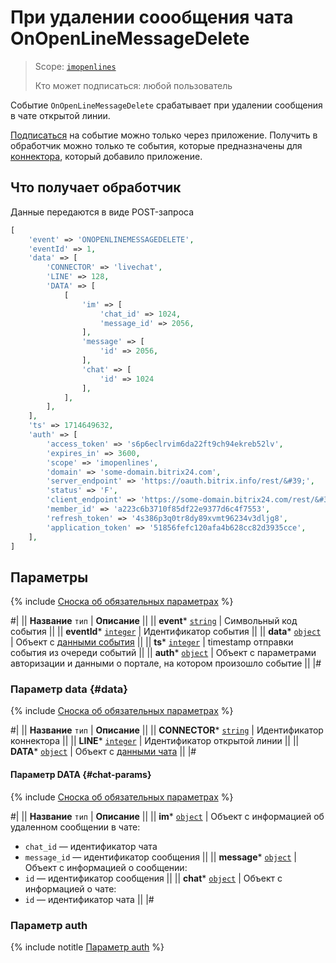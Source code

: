 # При удалении соообщения чата OnOpenLineMessageDelete

> Scope: [`imopenlines`](../../../scopes/permissions.md) 
>
> Кто может подписаться: любой пользователь

Событие `OnOpenLineMessageDelete` срабатывает при удалении сообщения в чате открытой линии.

[Подписаться](../../../events/event-bind.md) на событие можно только через приложение. Получить в обработчик можно только те события, которые предназначены для [коннектора](../../imconnector/index.md), который добавило приложение.

## Что получает обработчик

Данные передаются в виде POST-запроса

```php
[
    'event' => 'ONOPENLINEMESSAGEDELETE',
    'eventId' => 1,
    'data' => [
        'CONNECTOR' => 'livechat',
        'LINE' => 128,
        'DATA' => [
            [
                'im' => [
                    'chat_id' => 1024,
                    'message_id' => 2056,
                ],
                'message' => [
                    'id' => 2056,
                ],
                'chat' => [
                    'id' => 1024
                ],
            ],
        ],
    ],
    'ts' => 1714649632,
    'auth' => [
        'access_token' => 's6p6eclrvim6da22ft9ch94ekreb52lv',
        'expires_in' => 3600,
        'scope' => 'imopenlines',
        'domain' => 'some-domain.bitrix24.com',
        'server_endpoint' => 'https://oauth.bitrix.info/rest/&#39;',
        'status' => 'F',
        'client_endpoint' => 'https://some-domain.bitrix24.com/rest/&#39;',
        'member_id' => 'a223c6b3710f85df22e9377d6c4f7553',
        'refresh_token' => '4s386p3q0tr8dy89xvmt96234v3dljg8',
        'application_token' => '51856fefc120afa4b628cc82d3935cce',
    ],
]
```

## Параметры

{% include [Сноска об обязательных параметрах](../../../../_includes/required.md) %}

#|
|| **Название**
`тип` | **Описание** ||
|| **event***
[`string`](../../../data-types.md) | Символьный код события ||
|| **eventId***
[`integer`](../../../data-types.md) | Идентификатор события ||
|| **data***
[`object`](../../../data-types.md) | Объект с [данными события](#data) ||
|| **ts***
[`integer`](../../../data-types.md) | timestamp отправки события из очереди событий ||
|| **auth***
[`object`](../../../data-types.md) | Объект с параметрами авторизации и данными о портале, на котором произошло событие ||
|#

### Параметр data {#data}

{% include [Сноска об обязательных параметрах](../../../../_includes/required.md) %}

#|
|| **Название**
`тип` | **Описание** ||
|| **CONNECTOR***
[`string`](../../../data-types.md) | Идентификатор коннектора ||
|| **LINE***
[`integer`](../../../data-types.md) | Идентификатор открытой линии ||
|| **DATA***
[`object`](../../../data-types.md) | Объект с [данными чата](#chat-params) ||
|#

#### Параметр DATA {#chat-params}

{% include [Сноска об обязательных параметрах](../../../../_includes/required.md) %}

#|
|| **Название**
`тип` | **Описание** ||
|| **im***
[`object`](../../../data-types.md) | Объект с информацией об удаленном сообщении в чате:
- `chat_id` — идентификатор чата
- `message_id` — идентификатор сообщения
||
|| **message***
[`object`](../../../data-types.md) | Объект с информацией о сообщении:
- `id` — идентификатор сообщения
||
|| **chat***
[`object`](../../../data-types.md) | Объект с информацией о чате:
- `id` — идентификатор чата ||
|#

### Параметр auth

{% include notitle [Параметр auth](../../../../_includes/auth-params-in-events.md) %}
